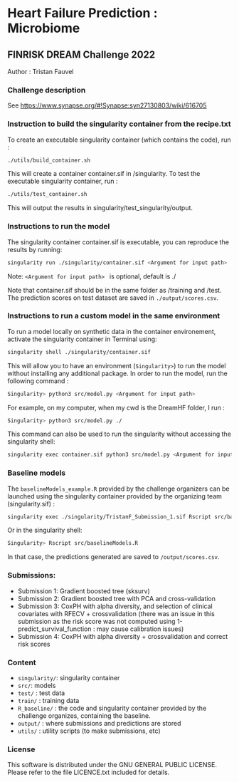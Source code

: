 # Heart Failure Prediction : Microbiome
## FINRISK DREAM Challenge 2022

Author : Tristan Fauvel

### Challenge description

See <https://www.synapse.org/#!Synapse:syn27130803/wiki/616705>


### Instruction to build the singularity container from the recipe.txt

To create an executable singularity container (which contains the code), run :

```bash
./utils/build_container.sh
```

This will create a container container.sif in /singularity.
To test the executable singularity container, run :

```bash
./utils/test_container.sh
```

This will output the results in singularity/test_singularity/output.

### Instructions to run the model

The singularity container container.sif is executable, you can reproduce the results by running:

```bash
singularity run ./singularity/container.sif <Argument for input path>
```

Note: `<Argument for input path> ` is optional, default is ./


Note that container.sif should be in the same folder as /training and /test.
The prediction scores on test dataset are saved in `./output/scores.csv`.
### Instructions to run a custom model in the same environment

To run a model locally on synthetic data in the container environement, activate the singularity container in Terminal using:

```bash
singularity shell ./singularity/container.sif
```

This will allow you to have an environment (`Singularity>`) to run the model without installing any additional package.
In order to run the model, run the following command :

```bash
Singularity> python3 src/model.py <Argument for input path>
```

For example, on my computer, when my cwd is the DreamHF folder, I run :

```bash
Singularity> python3 src/model.py ./
```

This command can also be used to run the singularity without accessing the singularity shell:

```bash
singularity exec container.sif python3 src/model.py <Argument for input path>
```
### Baseline models

The `baselineModels_example.R` provided by the challenge organizers can be launched using the singularity container provided by the organizing team (singularity.sif) :  

```bash
singularity exec ./singularity/TristanF_Submission_1.sif Rscript src/baselineModels.R
```

Or in the singularity shell:

```bash
Singularity> Rscript src/baselineModels.R
```

In that case, the predictions generated are saved to `/output/scores.csv`.

### Submissions:

- Submission 1: Gradient boosted tree (sksurv)
- Submission 2: Gradient boosted tree with PCA and cross-validation
- Submission 3: CoxPH with alpha diversity, and selection of clinical covariates with RFECV + crossvalidation (there was an issue in this submission as the risk score was not computed using 1-predict_survival_function : may cause calibration issues)
- Submission 4: CoxPH with alpha diversity + crossvalidation and correct risk scores

### Content

- `singularity/`: singularity container
- `src/`: models
- `test/` : test data
- `train/` : training data
- `R_baseline/` : the code and singularity container provided by the challenge organizes, containing the baseline.
- `output/` : where submissions and predictions are stored
- `utils/` : utility scripts (to make submissions, etc)

### License

This software is distributed under the GNU GENERAL PUBLIC LICENSE. Please refer to the file LICENCE.txt included for details.
